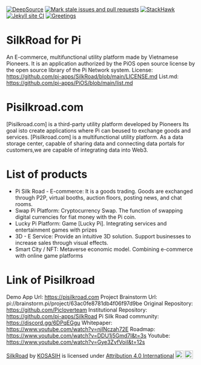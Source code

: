 [![DeepSource](https://app.deepsource.com/gh/KOSASIH/SilkRoad.svg/?label=active+issues&show_trend=true&token=XK_SCqtw7dyn8OCqYWH-eazz)](https://app.deepsource.com/gh/KOSASIH/SilkRoad/?ref=repository-badge)
[![Mark stale issues and pull requests](https://github.com/KOSASIH/SilkRoad/actions/workflows/stale.yml/badge.svg)](https://github.com/KOSASIH/SilkRoad/actions/workflows/stale.yml)
[![StackHawk](https://github.com/KOSASIH/SilkRoad/actions/workflows/stackhawk.yml/badge.svg)](https://github.com/KOSASIH/SilkRoad/actions/workflows/stackhawk.yml)
[![Jekyll site CI](https://github.com/KOSASIH/SilkRoad/actions/workflows/jekyll-docker.yml/badge.svg)](https://github.com/KOSASIH/SilkRoad/actions/workflows/jekyll-docker.yml)
[![Greetings](https://github.com/KOSASIH/SilkRoad/actions/workflows/greetings.yml/badge.svg)](https://github.com/KOSASIH/SilkRoad/actions/workflows/greetings.yml)

# SilkRoad for Pi

An E-commerce, multifunctional utility platform made by Vietnamese Pioneers.
It is an application authorized by the PiOS open source license by the open source library of the Pi Network system.
License: https://github.com/pi-apps/SilkRoad/blob/main/LICENSE.md
List.md:
https://github.com/pi-apps/PiOS/blob/main/list.md

# Pisilkroad.com

[Pisilkroad.com] is a third-party utility platform developed by Pioneers
Its goal isto create applications where Pi can beused to exchange goods and services.
[Pisilkroad.com] is a multifunctional utility platform.
As a data storage center, capable of sharing data and connecting data portals for customers,we are capable of integrating data into Web3.

# List of products

- Pi Silk Road - E-commerce:
  It is a goods trading.
  Goods are exchanged through P2P, virtual booths, auction floors, posting news, and chat rooms.
- Swap Pi Platform:
  Cryptocurrency Swap.
  The function of swapping digital currencies for fiat money with the Pi coin.
- Lucky Pi Platform:
  Game [Lucky Pi].
  Integrating services and entertainment games with prizes
- 3D - E Service:
  Provide an intuitive 3D solution.
  Support businesses to increase sales through visual effects.
- Smart City / NFT:
  Metaverse economic model.
  Combining e-commerce with online game platforms

# Link of Pisilkroad

Demo App Url:
https://pisilkroad.com
Project Brainstorm Url:
pi://brainstorm.pi/project/63ac0fe8781db4f06f97d9be
Original Repository:
https://github.com/Picloverteam
Institutional Repository:
https://github.com/pi-apps/SilkRoad
Pi Silk Road community:
https://discord.gg/6DPqEGgu
Whitepaper:
https://www.youtube.com/watch?v=njINczah72E
Roadmap:
https://www.youtube.com/watch?v=DDU1j5Gmd7I&t=3s
Youtube:
https://www.youtube.com/watch?v=Gye3ZvfVoiI&t=12s

<p xmlns:cc="http://creativecommons.org/ns#" xmlns:dct="http://purl.org/dc/terms/"><a property="dct:title" rel="cc:attributionURL" href="https://github.com/KOSASIH/SilkRoad">SilkRoad</a> by <a rel="cc:attributionURL dct:creator" property="cc:attributionName" href="https://github.com/KOSASIH">KOSASIH</a> is licensed under <a href="http://creativecommons.org/licenses/by/4.0/?ref=chooser-v1" target="_blank" rel="license noopener noreferrer" style="display:inline-block;">Attribution 4.0 International<img style="height:22px!important;margin-left:3px;vertical-align:text-bottom;" src="https://mirrors.creativecommons.org/presskit/icons/cc.svg?ref=chooser-v1"><img style="height:22px!important;margin-left:3px;vertical-align:text-bottom;" src="https://mirrors.creativecommons.org/presskit/icons/by.svg?ref=chooser-v1"></a></p>
